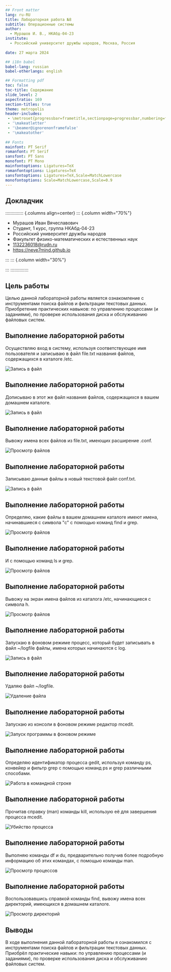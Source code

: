 ```yaml
---
## Front matter
lang: ru-RU
title: Лабораторная работа №8
subtitle: Операционные системы
author:
  - Мурашов И. В., НКАбд-04-23
institute:
  - Российский университет дружбы народов, Москва, Россия
  
date: 27 марта 2024

## i18n babel
babel-lang: russian
babel-otherlangs: english

## Formatting pdf
toc: false
toc-title: Содержание
slide_level: 2
aspectratio: 169
section-titles: true
theme: metropolis
header-includes:
 - \metroset{progressbar=frametitle,sectionpage=progressbar,numbering=fraction}
 - '\makeatletter'
 - '\beamer@ignorenonframefalse'
 - '\makeatother'
 
## Fonts
mainfont: PT Serif
romanfont: PT Serif
sansfont: PT Sans
monofont: PT Mono
mainfontoptions: Ligatures=TeX
romanfontoptions: Ligatures=TeX
sansfontoptions: Ligatures=TeX,Scale=MatchLowercase
monofontoptions: Scale=MatchLowercase,Scale=0.9
---
```


## Докладчик

:::::::::::::: {.columns align=center}
::: {.column width="70%"}

  * Мурашов Иван Вячеславович
  * Cтудент, 1 курс, группа НКАбд-04-23
  * Российский университет дружбы народов
  * Факультет физико-математических и естественных наук
  * [1132236018@rudn.ru](mailto:1132236018@rudn.ru)
  * <https://neve7mind.github.io>

:::
::: {.column width="30%"}

:::
::::::::::::::

## Цель работы

Целью данной лабораторной работы является ознакомление с инструментами поиска файлов и фильтрации текстовых данных. Приобретение практических навыков: по управлению процессами (и заданиями), по проверке использования диска и обслуживанию файловых систем.

## Выполнение лабораторной работы

Осуществляю вход в систему, используя соответствующее имя пользователя и записываю в файл file.txt названия файлов, содержащихся в каталоге /etc.

![Запись в файл](image/1.png)

## Выполнение лабораторной работы

Дописываю в этот же файл названия файлов, содержащихся в вашем домашнем каталоге.

![Запись в файл](image/2.png)

## Выполнение лабораторной работы

Вывожу имена всех файлов из file.txt, имеющих расширение .conf.

![Просмотр файлов](image/3.png)

## Выполнение лабораторной работы

Записываю данные файлы в новый текстовой файл conf.txt.

![Запись в файл](image/4.png)

## Выполнение лабораторной работы

Определяю, какие файлы в вашем домашнем каталоге имеют имена, начинавшиеся с символа "c" с помощью команд find и grep.

![Просмотр файлов](image/5.png)

## Выполнение лабораторной работы

И с помощью команд ls и grep.

![Просмотр файлов](image/6.png)

## Выполнение лабораторной работы

Вывожу на экран имена файлов из каталога /etc, начинающиеся с символа h.

![Просмотр файлов](image/7.png)

## Выполнение лабораторной работы

Запускаю в фоновом режиме процесс, который будет записывать в файл ~/logfile файлы, имена которых начинаются с log.

![Запись в файл](image/8.png)

## Выполнение лабораторной работы

Удаляю файл ~/logfile.

![Удаление файла](image/9.png)

## Выполнение лабораторной работы

Запускаю из консоли в фоновом режиме редактор mcedit.

![Запуск программы в фоновом режиме](image/10.png)

## Выполнение лабораторной работы

Определяю идентификатор процесса gedit, используя команду ps, конвейер и фильтр grep с помощью команд ps и grep различными способами.

![Работа в командной строке](image/11.png)

## Выполнение лабораторной работы

Прочитав справку (man) команды kill, использую её для завершения процесса mcedit.

![Убийство процесса](image/12.png)

## Выполнение лабораторной работы

Выполняю команды df и du, предварительно получив более подробную информацию об этих командах, с помощью команды man. 

![Просмотр процессов](image/13.png)

## Выполнение лабораторной работы

Воспользовавшись справкой команды find, вывожу имена всех директорий, имеющихся в домашнем каталоге. 

![Просмотр директорий](image/14.png)

## Выводы

В ходе выполнения данной лабораторной работы я ознакомился с инструментами поиска файлов и фильтрации текстовых данных. Приобрёл практические навыки: по управлению процессами (и заданиями), по проверке использования диска и обслуживанию файловых систем.



